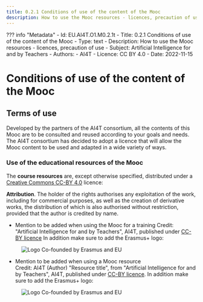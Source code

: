 ```yaml
---
title: 0.2.1 Conditions of use of the content of the Mooc
description: How to use the Mooc resources - licences, precaution of use
---
```

??? info "Metadata"
    - Id: EU.AI4T.O1.M0.2.1t
    - Title: 0.2.1 Conditions of use of the content of the Mooc
    - Type: text
    - Description: How to use the Mooc resources - licences, precaution of use
    - Subject: Artificial Intelligence for and by Teachers
    - Authors:
        - AI4T 
    - Licence: CC BY 4.0
    - Date: 2022-11-15

# Conditions of use of the content of the Mooc

## Terms of use

Developed by the partners of the AI4T consortium, all the contents of this Mooc are to be consulted and reused according to your goals and needs.  
The AI4T consortium has decided to adopt a licence that will allow the Mooc content to be used and adapted in a wide variety of ways. 

### Use of the educational resources of the Mooc

The **course resources** are, except otherwise specified, distributed under a [Creative Commons CC-BY 4.0](https://creativecommons.org/licenses/by/4.0/deed.en) licence:

**Attribution**. The holder of the rights authorises any exploitation of the work, including for commercial purposes, as well as the creation of derivative works, the distribution of which is also authorised without restriction, provided that the author is credited by name.

* Mention to be added when using the Mooc for a training
  Credit: "Artificial Intelligence for and by Teachers", AI4T, published under [CC-BY licence](https://creativecommons.org/licenses/by/4.0/deed.en)
  In addition make sure to add the Erasmus+ logo:
<figure>
  <img src="Images/LogoCoFoundedErasmusProgramEU.png" alt="Logo Co-founded by Erasmus and EU"/>
</figure>

* Mention to be added when using a Mooc resource  
  Credit: AI4T (Author) "Resource title", from "Artificial Intelligence for and by Teachers", AI4T, published under [CC-BY licence](https://creativecommons.org/licenses/by/4.0/deed.en).
  In addition make sure to add the Erasmus+ logo:
<figure>
  <img src="Images/LogoCoFoundedErasmusProgramEU.png" alt="Logo Co-founded by Erasmus and EU"/>
</figure>
